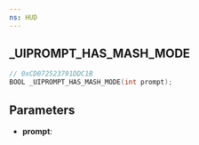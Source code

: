 ```yaml
---
ns: HUD
---
```

## _UIPROMPT_HAS_MASH_MODE

```c
// 0xCD072523791DDC1B
BOOL _UIPROMPT_HAS_MASH_MODE(int prompt);
```

## Parameters
* **prompt**:
